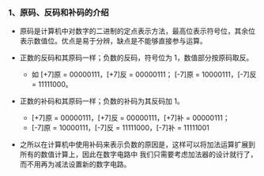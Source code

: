 ### 1、原码、反码和补码的介绍

- 原码是计算机中对数字的二进制的定点表示方法，最高位表示符号位，其余位表示数值位。优点是易于分辨，缺点是不能够直接参与运算。

- 正数的反码和其原码一样；负数的反码，符号位为 1，数值部分按原码取反。

  - 如 [+7]原 = 00000111，[+7]反 = 00000111； [-7]原 = 10000111，[-7]反 = 11111000。

- 正数的补码和其原码一样；负数的补码为其反码加 1。

  - [+7]原 = 00000111，[+7]反 = 00000111，[+7]补 = 00000111；
  - [-7]原 = 10000111，[-7]反 = 11111000，[-7]补 = 11111001

- 之所以在计算机中使用补码来表示负数的原因是，这样可以将加法运算扩展到所有的数值计算上，因此在数字电路中
  我们只需要考虑加法器的设计就行了，而不用再为减法设置新的数字电路。
